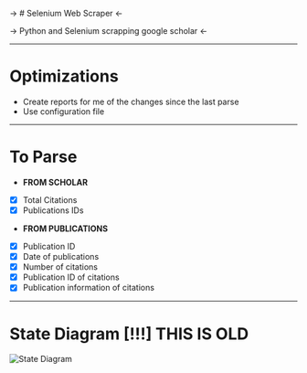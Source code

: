 
-> # Selenium Web Scraper <-

-> Python and Selenium scrapping google scholar <-

---------------------

# Optimizations
* Create reports for me of the changes since the last parse
* Use configuration file

-------------------------------------

# To Parse
- **FROM SCHOLAR**

- [x] Total Citations
- [x] Publications IDs 

- **FROM PUBLICATIONS**

- [x] Publication ID
- [x] Date of publications
- [x] Number of citations
- [x] Publication ID of citations
- [x] Publication information of citations

----------------------------------


# State Diagram [!!!] THIS IS OLD

![State Diagram](ScraperStateDiagram.png)